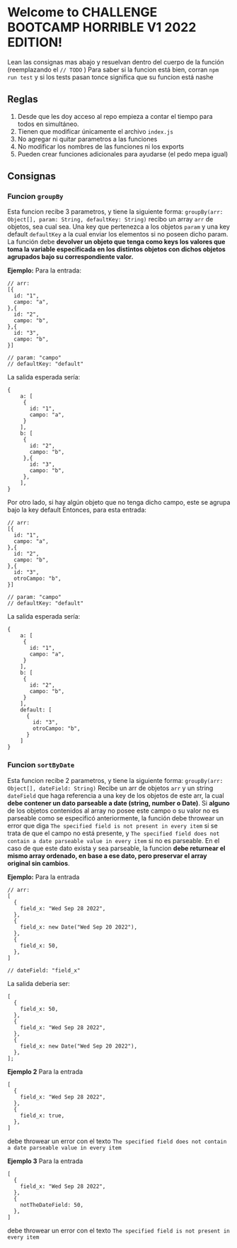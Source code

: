 # Welcome to CHALLENGE BOOTCAMP HORRIBLE V1 2022 EDITION!

Lean las consignas mas abajo y resuelvan dentro del cuerpo de la función (reemplazando el `// TODO` )
Para saber si la funcion está bien, corran `npm run test` y si los tests pasan tonce significa que su funcion está nashe

## Reglas

1. Desde que les doy acceso al repo empieza a contar el tiempo para todos en simultáneo.
2. Tienen que modificar únicamente el archivo `index.js`
3. No agregar ni quitar parametros a las funciones
4. No modificar los nombres de las funciones ni los exports
5. Pueden crear funciones adicionales para ayudarse (el pedo mepa igual)

## Consignas

### Funcion `groupBy`

Esta funcion recibe 3 parametros, y tiene la siguiente forma:
`groupBy(arr: Object[], param: String, defaultKey: String)`
recibo un array `arr` de objetos, sea cual sea. Una key que pertenezca a los objetos `param` y una key default `defaultKey` a la cual enviar los elementos si no poseen dicho param.
La función debe **devolver un objeto que tenga como keys los valores que toma la variable especificada en los distintos objetos con dichos objetos agrupados bajo su correspondiente valor.**

**Ejemplo:**
Para la entrada:

```
// arr:
[{
  id: "1",
  campo: "a",
},{
  id: "2",
  campo: "b",
},{
  id: "3",
  campo: "b",
}]

// param: "campo"
// defaultKey: "default"
```

La salida esperada sería:

```
{
	a: [
	 {
	   id: "1",
	   campo: "a",
	 }
	],
	b: [
	 {
	   id: "2",
	   campo: "b",
	 },{
	   id: "3",
	   campo: "b",
	 },
	],
}
```

Por otro lado, si hay algún objeto que no tenga dicho campo, este se agrupa bajo la key default
Entonces, para esta entrada:

```
// arr:
[{
  id: "1",
  campo: "a",
},{
  id: "2",
  campo: "b",
},{
  id: "3",
  otroCampo: "b",
}]

// param: "campo"
// defaultKey: "default"
```

La salida esperada sería:

```
{
	a: [
	 {
	   id: "1",
	   campo: "a",
	 }
	],
	b: [
	 {
	   id: "2",
	   campo: "b",
	 }
	],
	default: [
	  {
		id: "3",
		otroCampo: "b",
	  }
	]
}
```

### Funcion `sortByDate`

Esta funcion recibe 2 parametros, y tiene la siguiente forma:
`groupBy(arr: Object[], dateField: String)`
Recibe un arr de objetos `arr` y un string `dateField` que haga referencia a una key de los objetos de este arr, la cual **debe contener un dato parseable a date (string, number o Date)**. Si **alguno** de los objetos contenidos al array no posee este campo o su valor no es parseable como se especificó anteriormente, la función debe throwear un error que diga `The specified field is not present in every item` si se trata de que el campo no está presente, y `The specified field does not contain a date parseable value in every item` si no es parseable. En el caso de que este dato exista y sea parseable, la funcion **debe returnear el mismo array ordenado, en base a ese dato, pero preservar el array original sin cambios**.

**Ejemplo:**
Para la entrada

```
// arr:
[
  {
    field_x: "Wed Sep 28 2022",
  },
  {
    field_x: new Date("Wed Sep 20 2022"),
  },
  {
    field_x: 50,
  },
]

// dateField: "field_x"
```

La salida deberia ser:

```
[
  {
    field_x: 50,
  },
  {
    field_x: "Wed Sep 28 2022",
  },
  {
    field_x: new Date("Wed Sep 20 2022"),
  },
];
```

**Ejemplo 2**
Para la entrada

```
[
  {
    field_x: "Wed Sep 28 2022",
  },
  {
    field_x: true,
  },
]
```

debe throwear un error con el texto `The specified field does not contain a date parseable value in every item`

**Ejemplo 3**
Para la entrada

```
[
  {
    field_x: "Wed Sep 28 2022",
  },
  {
    notTheDateField: 50,
  },
]
```

debe throwear un error con el texto `The specified field is not present in every item`
